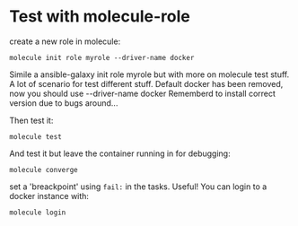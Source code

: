 # Test with molecule-role

create a new role in molecule:

	molecule init role myrole --driver-name docker

Simile a ansible-galaxy init role myrole but with more on molecule test stuff.
A lot of scenario for test different stuff.
Default docker has been removed, now you should use  --driver-name docker
Rememberd to install correct version due to bugs around...

Then test it:
	
	molecule test

And test it but leave the container running in for debugging:

	molecule converge

set a 'breackpoint' using `fail:` in the tasks. Useful!
You can login to a docker instance with:

	molecule login
